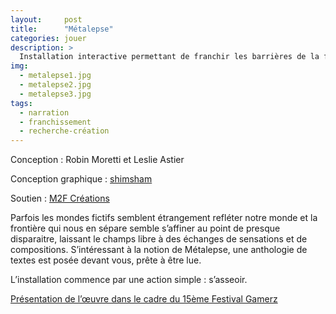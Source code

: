 ```yaml
---
layout:     post
title:      "Métalepse"
categories: jouer
description: >
  Installation interactive permettant de franchir les barrières de la fiction. Conçue et réalisée avec Robin Moretti.
img:
  - metalepse1.jpg
  - metalepse2.jpg
  - metalepse3.jpg
tags:
  - narration
  - franchissement
  - recherche-création
---
```


Conception : Robin Moretti et Leslie Astier

Conception graphique : [shimsham](https://shimsham.co/)

Soutien : [M2F Créations](https://www.cnap.fr/lab-gamerz-0)

Parfois les mondes fictifs semblent étrangement refléter notre monde et la frontière qui nous en sépare semble s’affiner au point de presque disparaitre, laissant le champs libre à des échanges de sensations et de compositions. S’intéressant à la notion de Métalepse, une anthologie de textes est posée devant vous, prête à être lue. 

L’installation commence par une action simple : s’asseoir. 

[Présentation de l’œuvre dans le cadre du 15ème Festival Gamerz](https://vimeo.com/379337460)